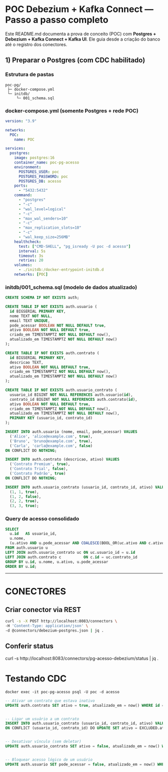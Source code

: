 # POC Debezium + Kafka Connect — Passo a passo completo

Este README.md documenta a prova de conceito (POC) com **Postgres + Debezium + Kafka Connect + Kafka UI**. Ele guia desde a criação do banco até o registro dos conectores.

## 1) Preparar o Postgres (com CDC habilitado)

### Estrutura de pastas
```
poc-pg/
 ├─ docker-compose.yml
 └─ initdb/
     └─ 001_schema.sql
```

### docker-compose.yml (somente Postgres + rede POC)
```yaml
version: "3.9"

networks:
  POC:
    name: POC

services:
  postgres:
    image: postgres:16
    container_name: poc-pg-acesso
    environment:
      POSTGRES_USER: poc
      POSTGRES_PASSWORD: poc
      POSTGRES_DB: acesso
    ports:
      - "5432:5432"
    command:
      - "postgres"
      - "-c"
      - "wal_level=logical"
      - "-c"
      - "max_wal_senders=10"
      - "-c"
      - "max_replication_slots=10"
      - "-c"
      - "wal_keep_size=256MB"
    healthcheck:
      test: ["CMD-SHELL", "pg_isready -U poc -d acesso"]
      interval: 5s
      timeout: 3s
      retries: 20
    volumes:
      - ./initdb:/docker-entrypoint-initdb.d
    networks: [POC]
```

### initdb/001_schema.sql (modelo de dados atualizado)
```sql
CREATE SCHEMA IF NOT EXISTS auth;

CREATE TABLE IF NOT EXISTS auth.usuario (
  id BIGSERIAL PRIMARY KEY,
  nome TEXT NOT NULL,
  email TEXT UNIQUE,
  pode_acessar BOOLEAN NOT NULL DEFAULT true,
  ativo BOOLEAN NOT NULL DEFAULT true,
  criado_em TIMESTAMPTZ NOT NULL DEFAULT now(),
  atualizado_em TIMESTAMPTZ NOT NULL DEFAULT now()
);

CREATE TABLE IF NOT EXISTS auth.contrato (
  id BIGSERIAL PRIMARY KEY,
  descricao TEXT,
  ativo BOOLEAN NOT NULL DEFAULT true,
  criado_em TIMESTAMPTZ NOT NULL DEFAULT now(),
  atualizado_em TIMESTAMPTZ NOT NULL DEFAULT now()
);

CREATE TABLE IF NOT EXISTS auth.usuario_contrato (
  usuario_id BIGINT NOT NULL REFERENCES auth.usuario(id),
  contrato_id BIGINT NOT NULL REFERENCES auth.contrato(id),
  ativo BOOLEAN NOT NULL DEFAULT true,
  criado_em TIMESTAMPTZ NOT NULL DEFAULT now(),
  atualizado_em TIMESTAMPTZ NOT NULL DEFAULT now(),
  PRIMARY KEY (usuario_id, contrato_id)
);

INSERT INTO auth.usuario (nome, email, pode_acessar) VALUES
  ('Alice', 'alice@example.com', true),
  ('Bruno', 'bruno@example.com', true),
  ('Carla', 'carla@example.com', false)
ON CONFLICT DO NOTHING;

INSERT INTO auth.contrato (descricao, ativo) VALUES
  ('Contrato Premium', true),
  ('Contrato Trial', false),
  ('Contrato Padrão', true)
ON CONFLICT DO NOTHING;

INSERT INTO auth.usuario_contrato (usuario_id, contrato_id, ativo) VALUES
  (1, 1, true),
  (1, 2, false),
  (2, 2, true),
  (3, 3, true);
```

### Query de acesso consolidado
```sql
SELECT
  u.id   AS usuario_id,
  u.nome,
  (u.ativo AND u.pode_acessar AND COALESCE(BOOL_OR(uc.ativo AND c.ativo), FALSE)) AS acesso
FROM auth.usuario u
LEFT JOIN auth.usuario_contrato uc ON uc.usuario_id = u.id
LEFT JOIN auth.contrato c          ON c.id = uc.contrato_id
GROUP BY u.id, u.nome, u.ativo, u.pode_acessar
ORDER BY u.id;
```
---
# CONECTORES

## Criar conector via REST
```bash
curl -s -X POST http://localhost:8083/connectors \
-H 'Content-Type: application/json' \
-d @connectors/debezium-postgres.json | jq .
```
## Conferir status
curl -s http://localhost:8083/connectors/pg-acesso-debezium/status | jq .

# Testando CDC
```
docker exec -it poc-pg-acesso psql -U poc -d acesso
```
```sql
-- Ativar um contrato que estava inativo
UPDATE auth.contrato SET ativo = true, atualizado_em = now() WHERE id = 2;


-- Ligar um usuário a um contrato
INSERT INTO auth.usuario_contrato (usuario_id, contrato_id, ativo) VALUES (2, 1, true)
ON CONFLICT (usuario_id, contrato_id) DO UPDATE SET ativo = EXCLUDED.ativo, atualizado_em = now();


-- Desativar vínculo (sem deletar)
UPDATE auth.usuario_contrato SET ativo = false, atualizado_em = now() WHERE usuario_id = 1 AND contrato_id = 2;


-- Bloquear acesso lógico de um usuário
UPDATE auth.usuario SET pode_acessar = false, atualizado_em = now() WHERE id = 1;
```
